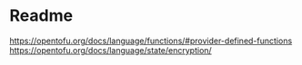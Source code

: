 # Readme

<https://opentofu.org/docs/language/functions/#provider-defined-functions>
<https://opentofu.org/docs/language/state/encryption/>